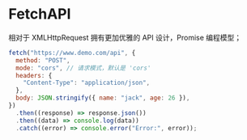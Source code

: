 # FetchAPI

相对于 XMLHttpRequest 拥有更加优雅的 API 设计，Promise 编程模型；

```js
fetch("https://www.demo.com/api", {
  method: "POST",
  mode: "cors", // 请求模式，默认是 'cors'
  headers: {
    "Content-Type": "application/json",
  },
  body: JSON.stringify({ name: "jack", age: 26 }),
})
  .then((response) => response.json())
  .then((data) => console.log(data))
  .catch((error) => console.error("Error:", error));
```
